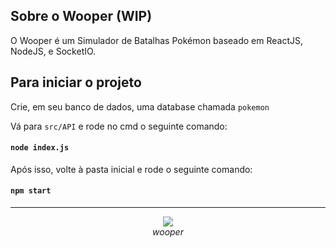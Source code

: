 ## Sobre o Wooper (WIP)

O Wooper é um Simulador de Batalhas Pokémon baseado em ReactJS, NodeJS, e SocketIO. 

## Para iniciar o projeto

Crie, em seu banco de dados, uma database chamada `pokemon`

Vá para `src/API` e rode no cmd o seguinte comando:

#### `node index.js`

Após isso, volte à pasta inicial e rode o seguinte comando:
#### `npm start`

---

<div align='center'><img src='https://serebii.net/swordshield/pokemon/194.png' align='center'></img></div>
<div align='center'><i>wooper</i></div>
